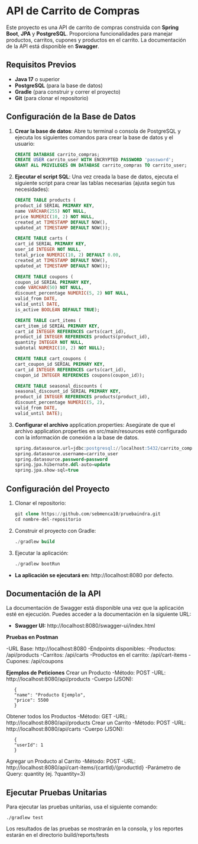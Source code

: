 # API de Carrito de Compras

Este proyecto es una API de carrito de compras construida con **Spring Boot**, **JPA** y **PostgreSQL**. Proporciona funcionalidades para manejar productos, carritos, cupones y productos en el carrito. La documentación de la API está disponible en **Swagger**.

## Requisitos Previos

- **Java 17** o superior
- **PostgreSQL** (para la base de datos)
- **Gradle** (para construir y correr el proyecto)
- **Git** (para clonar el repositorio)

## Configuración de la Base de Datos

1. **Crear la base de datos**: Abre tu terminal o consola de PostgreSQL y ejecuta los siguientes comandos para crear la base de datos y el usuario:

   ```sql
   CREATE DATABASE carrito_compras;
   CREATE USER carrito_user WITH ENCRYPTED PASSWORD 'password';
   GRANT ALL PRIVILEGES ON DATABASE carrito_compras TO carrito_user;

2. **Ejecutar el script SQL**: Una vez creada la base de datos, ejecuta el siguiente script para crear las tablas necesarias (ajusta según tus necesidades):

    ```sql
   CREATE TABLE products (
    product_id SERIAL PRIMARY KEY,
    name VARCHAR(255) NOT NULL,
    price NUMERIC(10, 2) NOT NULL,
    created_at TIMESTAMP DEFAULT NOW(),
    updated_at TIMESTAMP DEFAULT NOW());
    
   CREATE TABLE carts (
    cart_id SERIAL PRIMARY KEY,
    user_id INTEGER NOT NULL,
    total_price NUMERIC(10, 2) DEFAULT 0.00,
    created_at TIMESTAMP DEFAULT NOW(),
    updated_at TIMESTAMP DEFAULT NOW());

    CREATE TABLE coupons (
    coupon_id SERIAL PRIMARY KEY,
    code VARCHAR(50) NOT NULL,
    discount_percentage NUMERIC(5, 2) NOT NULL,
    valid_from DATE,
    valid_until DATE,
    is_active BOOLEAN DEFAULT TRUE); 
   
   CREATE TABLE cart_items (
    cart_item_id SERIAL PRIMARY KEY,
    cart_id INTEGER REFERENCES carts(cart_id),
    product_id INTEGER REFERENCES products(product_id),
    quantity INTEGER NOT NULL,
    subtotal NUMERIC(10, 2) NOT NULL);
   
   CREATE TABLE cart_coupons (
    cart_coupon_id SERIAL PRIMARY KEY,
    cart_id INTEGER REFERENCES carts(cart_id),
    coupon_id INTEGER REFERENCES coupons(coupon_id));
   
   CREATE TABLE seasonal_discounts (
    seasonal_discount_id SERIAL PRIMARY KEY,
    product_id INTEGER REFERENCES products(product_id),
    discount_percentage NUMERIC(5, 2),
    valid_from DATE,
    valid_until DATE);
   
3. **Configurar el archivo** application.properties: Asegúrate de que el archivo application.properties en src/main/resources esté configurado con la información de conexión a la base de datos.

    ```sql
   spring.datasource.url=jdbc:postgresql://localhost:5432/carrito_compras
   spring.datasource.username=carrito_user
   spring.datasource.password=password
   spring.jpa.hibernate.ddl-auto=update
   spring.jpa.show-sql=true

## Configuración del Proyecto

1. Clonar el repositorio:

    ```sql
    git clone https://github.com/sebmenca10/pruebaindra.git
    cd nombre-del-repositorio

2. Construir el proyecto con Gradle:

    ```sql
    ./gradlew build

3. Ejecutar la aplicación:

    ```sql
    ./gradlew bootRun

- **La aplicación se ejecutará en:** http://localhost:8080 por defecto.

## Documentación de la API

La documentación de Swagger está disponible una vez que la aplicación esté en ejecución. Puedes acceder a la documentación en la siguiente URL:
- **Swagger UI:** http://localhost:8080/swagger-ui/index.html

**Pruebas en Postman**

-URL Base: http://localhost:8080
-Endpoints disponibles:
   -Productos: /api/products
   -Carritos: /api/carts
   -Productos en el carrito: /api/cart-items
   -Cupones: /api/coupons
   
**Ejemplos de Peticiones**
Crear un Producto
   -Método: POST
   -URL: http://localhost:8080/api/products
   -Cuerpo (JSON):
   
       {
       "name": "Producto Ejemplo",
       "price": 5500
       }
       
Obtener todos los Productos
   -Método: GET
   -URL: http://localhost:8080/api/products
Crear un Carrito
   -Método: POST
   -URL: http://localhost:8080/api/carts
   -Cuerpo (JSON):
   
       {
       "userId": 1
       }
       
Agregar un Producto al Carrito
   -Método: POST
   -URL: http://localhost:8080/api/cart-items/{cartId}/{productId}
   -Parámetro de Query: quantity (ej. ?quantity=3)

## Ejecutar Pruebas Unitarias

Para ejecutar las pruebas unitarias, usa el siguiente comando:

    ./gradlew test

Los resultados de las pruebas se mostrarán en la consola, y los reportes estarán en el directorio build/reports/tests
